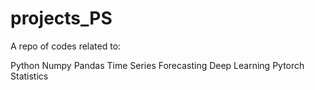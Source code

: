 # projects_PS

A repo of codes related to:

  Python
  Numpy
  Pandas
  Time Series Forecasting
  Deep Learning 
  Pytorch
  Statistics
